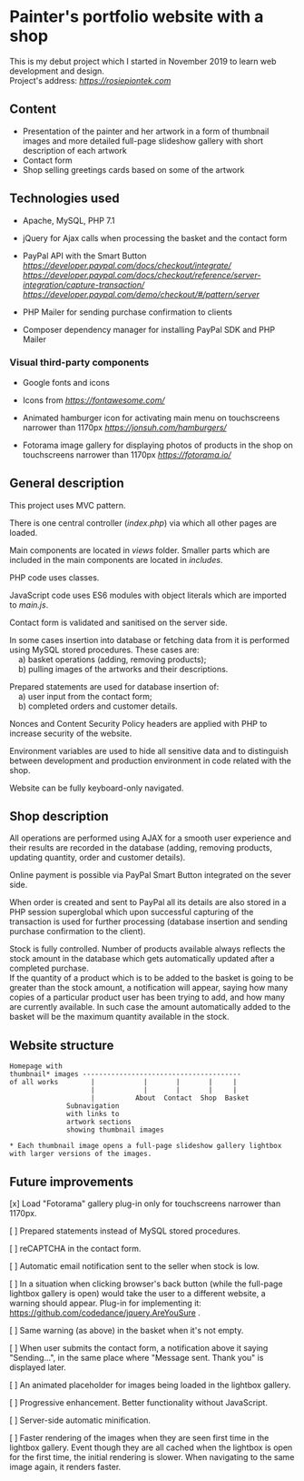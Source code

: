 # Painter's portfolio website with a shop 

This is my debut project which I started in November 2019 to learn web development and design.  
Project's address:  *https://rosiepiontek.com*

## Content

* Presentation of the painter and her artwork in a form of thumbnail images and more detailed full-page slideshow gallery with short description of each artwork
* Contact form 
* Shop selling greetings cards based on some of the artwork

## Technologies used

* Apache, MySQL, PHP 7.1

* jQuery  for Ajax calls when processing the basket and the contact form
   
* PayPal API with the Smart Button  
*https://developer.paypal.com/docs/checkout/integrate/*  
*https://developer.paypal.com/docs/checkout/reference/server-integration/capture-transaction/*  
*https://developer.paypal.com/demo/checkout/#/pattern/server*

* PHP Mailer for sending purchase confirmation to clients  

* Composer dependency manager for installing PayPal SDK and PHP Mailer

### Visual third-party components  

* Google fonts and icons

* Icons from *https://fontawesome.com/*

* Animated hamburger icon for activating main menu on touchscreens narrower than 1170px
*https://jonsuh.com/hamburgers/*

* Fotorama image gallery for displaying photos of products in the shop on touchscreens narrower than 1170px
*https://fotorama.io/*

## General description

This project uses MVC pattern.

There is one central controller (*index.php*) via which all other pages are loaded.

Main components are located in *views* folder.  Smaller parts which are included in the main components are located in *includes*.

PHP code uses classes.

JavaScript code uses ES6 modules with object literals which are imported to *main.js*.

Contact form is validated and sanitised on the server side.

In some cases insertion into database or fetching data from it is performed using MySQL stored procedures. These cases are:  
&nbsp;&nbsp;&nbsp;&nbsp;a) basket operations (adding, removing products);  
&nbsp;&nbsp;&nbsp;&nbsp;b) pulling images of the artworks and their descriptions.

Prepared statements are used for database insertion of:  
&nbsp;&nbsp;&nbsp;&nbsp;a) user input from the contact form;  
&nbsp;&nbsp;&nbsp;&nbsp;b) completed orders and customer details.
  
Nonces and Content Security Policy headers are applied with PHP to increase security of the website.

Environment variables are used to hide all sensitive data and to distinguish between development and production environment in code related with the shop.

Website can be fully keyboard-only navigated.

## Shop description

All operations are performed using AJAX for a smooth user experience and their results are recorded in the database (adding, removing products, updating quantity, order and customer details).

Online payment is possible via PayPal Smart Button integrated on the sever side.

When order is created and sent to PayPal all its details are also stored in a PHP session superglobal which upon successful capturing of the transaction is used for further processing (database insertion and sending purchase confirmation to the client).

Stock is fully controlled.
Number of products available always reflects the stock amount in the database which gets automatically updated after a completed purchase.  
If the quantity of a product which is to be added to the basket is going to be greater than the stock amount, a notification will appear, saying how many copies of a particular product user has been trying to add, and how many are currently available. In such case the amount automatically added to the basket will be the maximum quantity available in the stock.

## Website structure

```
Homepage with
thumbnail* images ---------------------------------------
of all works        |            |       |       |     |
                    |            |       |       |     |
                    |          About  Contact  Shop  Basket
              Subnavigation
              with links to 
              artwork sections
              showing thumbnail images

* Each thumbnail image opens a full-page slideshow gallery lightbox with larger versions of the images.
``` 


## Future improvements  

 [x] Load "Fotorama" gallery plug-in only for touchscreens narrower than 1170px.

 [ ] Prepared statements instead of MySQL stored procedures.

 [ ] reCAPTCHA in the contact form.

 [ ] Automatic email notification sent to the seller when stock is low.  

 [ ] In a situation when clicking browser's back button (while the full-page lightbox gallery is open) would take the user to a different website, a warning should appear. Plug-in for implementing it: https://github.com/codedance/jquery.AreYouSure .  

 [ ] Same warning (as above) in the basket when it's not empty.

 [ ] When user submits the contact form, a notification above it saying "Sending...", in the same place where "Message sent. Thank you" is displayed later.

 [ ] An animated placeholder for images being loaded in the lightbox gallery.

 [ ] Progressive enhancement. Better functionality without JavaScript.

 [ ] Server-side automatic minification.

 [ ] Faster rendering of the images when they are seen first time in the lightbox gallery. Event though they are all cached when the lightbox is open for the first time, the initial rendering is slower. When navigating to the same image again, it renders faster. 
